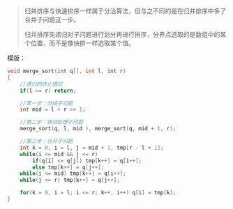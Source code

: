 > 归并排序与快速排序一样属于分治算法，但与之不同的是在归并排序中多了合并子问题这一步。
> 
> 归并排序先递归对子问题进行划分再进行排序，分界点选取的是数组中的某个位置，而不是像快排一样选取某个值。

模版：

```cpp
void merge_sort(int q[], int l, int r)
{
    //递归的终止情况
    if(l >= r) return;

    //第一步：分成子问题
    int mid = l + r >> 1;

    //第二步：递归处理子问题
    merge_sort(q, l, mid ), merge_sort(q, mid + 1, r);

    //第三步：合并子问题
    int k = 0, i = l, j = mid + 1, tmp[r - l + 1];
    while(i <= mid && j <= r)
        if(q[i] <= q[j]) tmp[k++] = q[i++];
        else tmp[k++] = q[j++];
    while(i <= mid) tmp[k++] = q[i++];
    while(j <= r) tmp[k++] = q[j++];

    for(k = 0, i = l; i <= r; k++, i++) q[i] = tmp[k];
}
```
